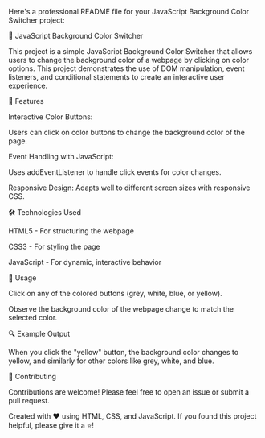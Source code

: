 
Here's a professional README file for your JavaScript Background Color Switcher project:

🎨 JavaScript Background Color Switcher

This project is a simple JavaScript Background Color Switcher that allows users to change the background color of a webpage by clicking on color options. This project demonstrates the use of DOM manipulation, event listeners, and conditional statements to create an interactive user experience.

📌 Features

Interactive Color Buttons: 

Users can click on color buttons to change the background color of the page.

Event Handling with JavaScript:

Uses addEventListener to handle click events for color changes.

Responsive Design:
Adapts well to different screen sizes with responsive CSS.

🛠 Technologies Used

HTML5 - For structuring the webpage

CSS3 - For styling the page

JavaScript - For dynamic, interactive behavior

📒 Usage

Click on any of the colored buttons (grey, white, blue, or yellow).

Observe the background color of the webpage change to match the selected color.

🔍 Example Output

When you click the "yellow" button, the background color changes to yellow, and similarly for other colors like grey, white, and blue.

🤝 Contributing

Contributions are welcome! Please feel free to open an issue or submit a pull request.

Created with ❤️ using HTML, CSS, and JavaScript. If you found this project helpful, please give it a ⭐!
